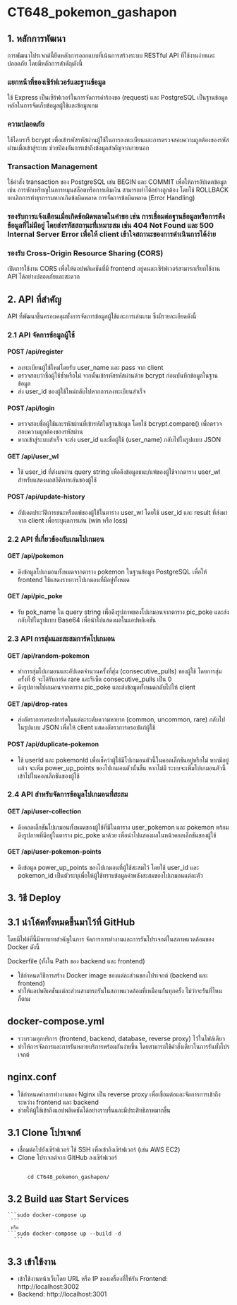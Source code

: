 # CT648_pokemon_gashapon
## 1. หลักการพัฒนา
การพัฒนาโปรเจกต์นี้ยึดหลักการออกแบบที่เน้นการสร้างระบบ RESTful API ที่ใช้งานง่ายและปลอดภัย โดยมีหลักการสำคัญดังนี้
### แยกหน้าที่ของเซิร์ฟเวอร์และฐานข้อมูล
ใช้ Express เป็นเซิร์ฟเวอร์ในการจัดการคำร้องขอ (request) และ PostgreSQL เป็นฐานข้อมูลหลักในการจัดเก็บข้อมูลผู้ใช้และข้อมูลเกม
### ความปลอดภัย
ใช้ไลบรารี bcrypt เพื่อเข้ารหัสรหัสผ่านผู้ใช้ในการลงทะเบียนและการตรวจสอบความถูกต้องของรหัสผ่านเมื่อเข้าสู่ระบบ ช่วยป้องกันการเข้าถึงข้อมูลสำคัญจากภายนอก
### Transaction Management
ใช้คำสั่ง transaction ของ PostgreSQL เช่น BEGIN และ COMMIT เพื่อให้การอัปเดตข้อมูล เช่น การหักเหรียญในการหมุนสล็อตหรือการเติมเงิน สามารถทำได้อย่างถูกต้อง โดยใช้ ROLLBACK ยกเลิกการทำธุรกรรมหากเกิดข้อผิดพลาด
การจัดการข้อผิดพลาด (Error Handling)
### รองรับการแจ้งเตือนเมื่อเกิดข้อผิดพลาดในคำขอ เช่น การเชื่อมต่อฐานข้อมูลหรือการดึงข้อมูลที่ไม่มีอยู่ โดยส่งรหัสสถานะที่เหมาะสม เช่น 404 Not Found และ 500 Internal Server Error เพื่อให้ client เข้าใจสถานะของการดำเนินการได้ง่าย
### รองรับ Cross-Origin Resource Sharing (CORS)
เปิดการใช้งาน CORS เพื่อให้แอปพลิเคชันที่มี frontend อยู่คนละเซิร์ฟเวอร์สามารถเรียกใช้งาน API ได้อย่างปลอดภัยและสะดวก
## 2. API ที่สำคัญ
API ที่พัฒนาขึ้นครอบคลุมทั้งการจัดการข้อมูลผู้ใช้และการเล่นเกม ซึ่งมีรายละเอียดดังนี้
### 2.1 API จัดการข้อมูลผู้ใช้
#### POST /api/register
- ลงทะเบียนผู้ใช้ใหม่โดยรับ user_name และ pass จาก client
- ตรวจสอบว่าชื่อผู้ใช้ซ้ำหรือไม่ จากนั้นเข้ารหัสรหัสผ่านด้วย bcrypt ก่อนบันทึกข้อมูลในฐานข้อมูล
- ส่ง user_id ของผู้ใช้ใหม่กลับไปหากการลงทะเบียนสำเร็จ
#### POST /api/login
- ตรวจสอบชื่อผู้ใช้และรหัสผ่านที่เข้ารหัสในฐานข้อมูล โดยใช้ bcrypt.compare() เพื่อตรวจสอบความถูกต้องของรหัสผ่าน
- หากเข้าสู่ระบบสำเร็จ จะส่ง user_id และชื่อผู้ใช้ (user_name) กลับไปในรูปแบบ JSON
#### GET /api/user_wl
- ใช้ user_id ที่ส่งมาผ่าน query string เพื่อดึงข้อมูลชนะ/แพ้ของผู้ใช้จากตาราง user_wl สำหรับแสดงผลสถิติการเล่นของผู้ใช้
#### POST /api/update-history
- อัปเดตประวัติการชนะหรือแพ้ของผู้ใช้ในตาราง user_wl โดยใช้ user_id และ result ที่ส่งมาจาก client เพื่อระบุผลการเล่น (win หรือ loss)
### 2.2 API ที่เกี่ยวข้องกับเกมโปเกมอน
#### GET /api/pokemon
- ดึงข้อมูลโปเกมอนทั้งหมดจากตาราง pokemon ในฐานข้อมูล PostgreSQL เพื่อให้ frontend ใช้แสดงรายการโปเกมอนที่มีอยู่ทั้งหมด
#### GET /api/pic_poke
- รับ pok_name ใน query string เพื่อดึงรูปภาพของโปเกมอนจากตาราง pic_poke และส่งกลับไปในรูปแบบ Base64 เพื่อนำไปแสดงผลในแอปพลิเคชัน
### 2.3 API การสุ่มและสะสมการ์ดโปเกมอน
#### GET /api/random-pokemon
- ทำการสุ่มโปเกมอนและอัปเดตจำนวนครั้งที่สุ่ม (consecutive_pulls) ของผู้ใช้ โดยการสุ่มครั้งที่ 6 จะได้รับการ์ด rare และรีเซ็ต consecutive_pulls เป็น 0
- ดึงรูปภาพโปเกมอนจากตาราง pic_poke และส่งข้อมูลทั้งหมดกลับไปให้ client
#### GET /api/drop-rates
- ส่งอัตราการดรอปการ์ดในแต่ละระดับความหายาก (common, uncommon, rare) กลับไปในรูปแบบ JSON เพื่อให้ client แสดงอัตราการดรอปแก่ผู้ใช้
#### POST /api/duplicate-pokemon
- ใช้ userId และ pokemonId เพื่อเช็คว่าผู้ใช้มีโปเกมอนตัวนี้ในคอลเล็กชันอยู่หรือไม่ หากมีอยู่แล้ว จะเพิ่ม power_up_points ของโปเกมอนตัวนั้นขึ้น หากไม่มี ระบบจะเพิ่มโปเกมอนตัวนี้เข้าไปในคอลเล็กชันของผู้ใช้
### 2.4 API สำหรับจัดการข้อมูลโปเกมอนที่สะสม
#### GET /api/user-collection
- ดึงคอลเล็กชันโปเกมอนทั้งหมดของผู้ใช้ที่มีในตาราง user_pokemon และ pokemon พร้อมดึงรูปภาพที่มีอยู่ในตาราง pic_poke มาด้วย เพื่อนำไปแสดงผลในหน้าคอลเล็กชันของผู้ใช้
#### GET /api/user-pokemon-points
- ดึงข้อมูล power_up_points ของโปเกมอนที่ผู้ใช้สะสมไว้ โดยใช้ user_id และ pokemon_id เป็นตัวระบุเพื่อให้ผู้ใช้ทราบข้อมูลค่าพลังสะสมของโปเกมอนแต่ละตัว
## 3. วิธี Deploy
## 3.1 นำโค้ดทั้งหมดขึ้นมาไว้ที่ GitHub
โดยมีไฟล์ที่นี้มีบทบาทสำคัญในการ จัดการการทำงานและการรันโปรเจกต์ในสภาพแวดล้อมของ Docker ดังนี้

Dockerfile (ทั้งใน Path ของ backend และ frontend)
- ใช้กำหนดวิธีการสร้าง Docker image ของแต่ละส่วนของโปรเจกต์ (backend และ frontend)
- ทำให้แอปพลิเคชันแต่ละส่วนสามารถรันในสภาพแวดล้อมที่เหมือนกันทุกครั้ง ไม่ว่าจะรันที่ไหนก็ตาม
## docker-compose.yml
- รวบรวมทุกบริการ (frontend, backend, database, reverse proxy) ไว้ในไฟล์เดียว
- ทำให้การจัดการและการรันหลายบริการพร้อมกันง่ายขึ้น โดยสามารถใช้คำสั่งเดียวในการรันทั้งโปรเจกต์
## nginx.conf
- ใช้กำหนดค่าการทำงานของ Nginx เป็น reverse proxy เพื่อเชื่อมต่อและจัดการการเข้าถึงระหว่าง frontend และ backend
- ช่วยให้ผู้ใช้เข้าถึงแอปพลิเคชันได้อย่างราบรื่นและมีประสิทธิภาพมากขึ้น
## 3.1 Clone โปรเจกต์
- เชื่อมต่อไปยังเซิร์ฟเวอร์ ใช้ SSH เพื่อเข้าถึงเซิร์ฟเวอร์ (เช่น AWS EC2)
- Clone โปรเจกต์จาก GitHub ลงเซิร์ฟเวอร์ 
   ```git clone https://github.com/ARRUKlib/CT648_Pokamon_Slots.git
    ```
    ```
       cd CT648_pokemon_gashapon/
     ```
## 3.2 Build และ Start Services
    ```sudo docker-compose up
     ```
     หรือ 
    ```sudo docker-compose up --build -d
      ```
## 3.3 เข้าใช้งาน
- เข้าใช้งานหน้าเว็บโดย URL หรือ IP ของเครื่องที่ให้รัน Frontend: http://localhost:3002
- Backend: http://localhost:3001
